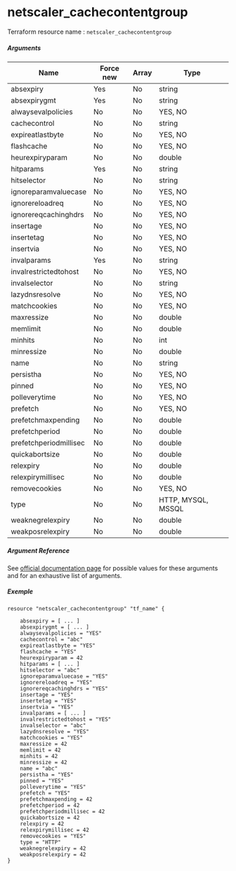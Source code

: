 # netscaler_cachecontentgroup

Terraform resource name : ```netscaler_cachecontentgroup```

##### Arguments

| Name | Force new | Array | Type |
|----|----|----|----|
|absexpiry|Yes|No|string|
|absexpirygmt|Yes|No|string|
|alwaysevalpolicies|No|No|YES, NO|
|cachecontrol|No|No|string|
|expireatlastbyte|No|No|YES, NO|
|flashcache|No|No|YES, NO|
|heurexpiryparam|No|No|double|
|hitparams|Yes|No|string|
|hitselector|No|No|string|
|ignoreparamvaluecase|No|No|YES, NO|
|ignorereloadreq|No|No|YES, NO|
|ignorereqcachinghdrs|No|No|YES, NO|
|insertage|No|No|YES, NO|
|insertetag|No|No|YES, NO|
|insertvia|No|No|YES, NO|
|invalparams|Yes|No|string|
|invalrestrictedtohost|No|No|YES, NO|
|invalselector|No|No|string|
|lazydnsresolve|No|No|YES, NO|
|matchcookies|No|No|YES, NO|
|maxressize|No|No|double|
|memlimit|No|No|double|
|minhits|No|No|int|
|minressize|No|No|double|
|name|No|No|string|
|persistha|No|No|YES, NO|
|pinned|No|No|YES, NO|
|polleverytime|No|No|YES, NO|
|prefetch|No|No|YES, NO|
|prefetchmaxpending|No|No|double|
|prefetchperiod|No|No|double|
|prefetchperiodmillisec|No|No|double|
|quickabortsize|No|No|double|
|relexpiry|No|No|double|
|relexpirymillisec|No|No|double|
|removecookies|No|No|YES, NO|
|type|No|No|HTTP, MYSQL, MSSQL|
|weaknegrelexpiry|No|No|double|
|weakposrelexpiry|No|No|double|

##### Argument Reference

See [official documentation page](https://developer-docs.citrix.com/projects/netscaler-nitro-api/en/11.0/configuration/integrated-caching/cachecontentgroup/cachecontentgroup/) for possible values for these arguments and for an exhaustive list of arguments.

##### Exemple

```
resource "netscaler_cachecontentgroup" "tf_name" {

    absexpiry = [ ... ]
    absexpirygmt = [ ... ]
    alwaysevalpolicies = "YES"
    cachecontrol = "abc"
    expireatlastbyte = "YES"
    flashcache = "YES"
    heurexpiryparam = 42
    hitparams = [ ... ]
    hitselector = "abc"
    ignoreparamvaluecase = "YES"
    ignorereloadreq = "YES"
    ignorereqcachinghdrs = "YES"
    insertage = "YES"
    insertetag = "YES"
    insertvia = "YES"
    invalparams = [ ... ]
    invalrestrictedtohost = "YES"
    invalselector = "abc"
    lazydnsresolve = "YES"
    matchcookies = "YES"
    maxressize = 42
    memlimit = 42
    minhits = 42
    minressize = 42
    name = "abc"
    persistha = "YES"
    pinned = "YES"
    polleverytime = "YES"
    prefetch = "YES"
    prefetchmaxpending = 42
    prefetchperiod = 42
    prefetchperiodmillisec = 42
    quickabortsize = 42
    relexpiry = 42
    relexpirymillisec = 42
    removecookies = "YES"
    type = "HTTP"
    weaknegrelexpiry = 42
    weakposrelexpiry = 42
}
```

